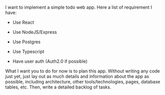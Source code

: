 I want to implement a simple todo web app. Here a list of requirement I have:


- Use React

- Use NodeJS/Express

- Use Postgres

- Use Typescript

- Have user auth (Auth2.0 if possible)


What I want you to do for now is to plan this app. Without writing any code
just yet, just lay out as much details and information about the app as
possible, including architecture, other tools/technologies, pages, database
tables, etc. Then, write a detailed backlog of tasks. 
